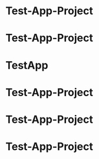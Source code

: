 # Test-App-Project
# Test-App-Project
# TestApp
# Test-App-Project
# Test-App-Project
# Test-App-Project
